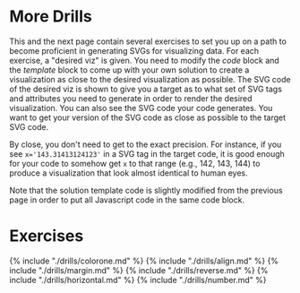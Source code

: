 # More Drills


This and the next page contain several exercises to set you up on a path to
become proficient in generating SVGs for visualizing data. For each exercise,
a "desired viz" is given. You need to modify the _code_ block and the _template_ block
to come up with your own solution to create a visualization as close to the
desired visualization as possible. The SVG code of the desired viz is shown to give you a target
as to what set of SVG tags and attributes you need to generate in order to render
the desired visualization. You can also see the SVG code your code generates.
You want to get your version of the SVG code as close as possible to the target SVG code.

By close, you don't need to get to the exact precision. For instance, if
you see `x='143.31413124123'` in a SVG tag in the target code, it is good enough
for your code to somehow get `x` to that range (e.g., 142, 143, 144)
to produce a visualization that look almost identical to human eyes.

Note that the solution template code is slightly modified from the previous
page in order to put all Javascript code in the same code block.

<a name="top"/>

# Exercises

<div id="autonav"></div>

{% include "./drills/colorone.md" %}
{% include "./drills/align.md" %}
{% include "./drills/margin.md" %}
{% include "./drills/reverse.md" %}
{% include "./drills/horizontal.md" %}
{% include "./drills/number.md" %}

